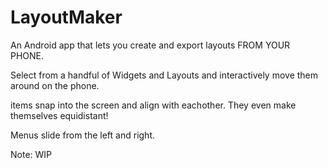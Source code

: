 LayoutMaker
===========

An Android app that lets you create and export layouts FROM YOUR PHONE.

Select from a handful of Widgets and Layouts and interactively move them around on the phone.

items snap into the screen and align with eachother. They even make themselves equidistant!

Menus slide from the left and right.

Note: WIP
